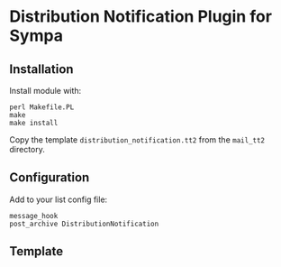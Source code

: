 # Distribution Notification Plugin for Sympa #

## Installation ##

Install module with:

    perl Makefile.PL
    make
    make install

Copy the template `distribution_notification.tt2` from the `mail_tt2`
directory.

## Configuration ##

Add to your list config file:

    message_hook
    post_archive DistributionNotification
    
## Template ##
